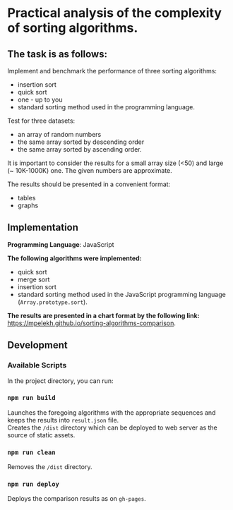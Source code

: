 # Practical analysis of the complexity of sorting algorithms.

## The task is as follows:

Implement and benchmark the performance of three sorting algorithms:
- insertion sort
- quick sort
- one - up to you
- standard sorting method used in the programming language.

Test for three datasets:
- an array of random numbers
- the same array sorted by descending order
- the same array sorted by ascending order.

It is important to consider the results for a small array size (<50) and large (~ 10K-1000K) one. The given numbers are approximate.

The results should be presented in a convenient format:
- tables
- graphs

## Implementation

**Programming Language**: JavaScript

**The following algorithms were implemented:**
- quick sort
- merge sort
- insertion sort
- standard sorting method used in the JavaScript programming language (`Array.prototype.sort`).

**The results are presented in a chart format by the following link:** https://mpelekh.github.io/sorting-algorithms-comparison.

## Development
### Available Scripts

In the project directory, you can run:

### `npm run build`

Launches the foregoing algorithms with the appropriate sequences and keeps the results into `result.json` file.  
Creates the `/dist` directory which can be deployed to web server as the source of static assets.

### `npm run clean`

Removes the `/dist` directory.

### `npm run deploy`

Deploys the comparison results as on `gh-pages`.
